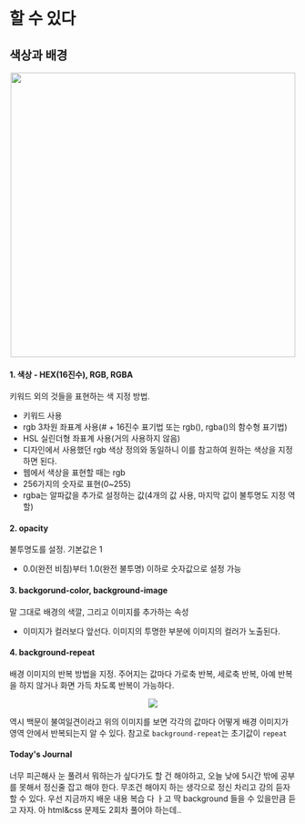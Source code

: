 # 할 수 있다
## 색상과 배경

<p align="center">
  <img src="https://encrypted-tbn0.gstatic.com/images?q=tbn:ANd9GcT9yPMkg42y1amzjx3luWmK8EhAJsL7C-EufA&usqp=CAU" width="500px">
</p>

#### 1. 색상 - HEX(16진수), RGB, RGBA
키워드 외의 것들을 표현하는 색 지정 방법.
- 키워드 사용
- rgb 3차원 좌표계 사용(# + 16진수 표기법 또는 rgb(), rgba()의 함수형 표기법)
- HSL 실린더형 좌표계 사용(거의 사용하지 않음)
- 디자인에서 사용했던 rgb 색상 정의와 동일하니 이를 참고하여 원하는 색상을 지정하면 된다.
- 웹에서 색상을 표현할 때는 rgb
- 256가지의 숫자로 표현(0~255)
- rgba는 알파값을 추가로 설정하는 값(4개의 값 사용, 마지막 값이 불투명도 지정 역할)

#### 2. opacity
불투명도를 설정. 기본값은 1
- 0.0(완전 비침)부터 1.0(완전 불투명) 이하로 숫자값으로 설정 가능

#### 3. backgorund-color, background-image
말 그대로 배경의 색깔, 그리고 이미지를 추가하는 속성 
- 이미지가 컬러보다 앞선다. 이미지의 투명한 부분에 이미지의 컬러가 노출된다.

#### 4. background-repeat
배경 이미지의 반복 방법을 지정. 주어지는 값마다 가로축 반복, 세로축 반복, 아예 반복을 하지 않거나 화면 가득 차도록 반복이 가능하다.
<p align="center">
  <img src="https://i.pinimg.com/originals/e5/bb/84/e5bb8401bd15782a427445951085bcdb.png">
</p>

역시 백문이 불여일견이라고 위의 이미지를 보면 각각의 값마다 어떻게 배경 이미지가 영역 안에서 반복되는지 알 수 있다.
참고로 `background-repeat`는 초기값이 `repeat`


#### Today's Journal
너무 피곤해사 눈 풀려서 뭐하는가 싶다가도 할 건 해야하고, 오늘 낮에 5시간 밖에 공부를 못해서 정신줄 잡고 해야 한다. 무조건 해야지 하는 생각으로 정신 차리고 강의 듣자 할 수 있다. 우선 지금까지 배운 내용 복습 다 ㅏ고 딱 background 들을 수 있을만큼 듣고  자자. 아 html&css 문제도 2회차 풀어야 하는데..
